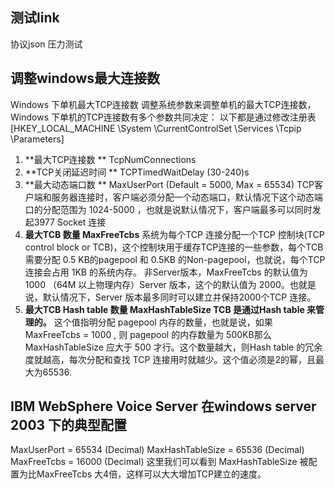 ## 测试link
协议json
压力测试

## 调整windows最大连接数
Windows 下单机最大TCP连接数
调整系统参数来调整单机的最大TCP连接数，Windows 下单机的TCP连接数有多个参数共同决定：
以下都是通过修改注册表[HKEY_LOCAL_MACHINE \System \CurrentControlSet \Services \Tcpip \Parameters]
 
1. **最大TCP连接数 **     TcpNumConnections
2. **TCP关闭延迟时间 **   TCPTimedWaitDelay    (30-240)s
3. **最大动态端口数 **  MaxUserPort  (Default = 5000, Max = 65534) 
TCP客户端和服务器连接时，客户端必须分配一个动态端口，默认情况下这个动态端口的分配范围为 1024-5000 ，也就是说默认情况下，客户端最多可以同时发起3977 Socket 连接
4. **最大TCB 数量   MaxFreeTcbs**
系统为每个TCP 连接分配一个TCP 控制块(TCP control block or TCB)，这个控制块用于缓存TCP连接的一些参数，每个TCB需要分配 0.5 KB的pagepool 和 0.5KB 的Non-pagepool，也就说，每个TCP连接会占用 1KB 的系统内存。
非Server版本，MaxFreeTcbs 的默认值为1000 （64M 以上物理内存）Server 版本，这个的默认值为 2000。也就是说，默认情况下，Server 版本最多同时可以建立并保持2000个TCP 连接。
5. **最大TCB Hash table 数量   MaxHashTableSize TCB 是通过Hash table 来管理的。**
这个值指明分配 pagepool 内存的数量，也就是说，如果MaxFreeTcbs = 1000 , 则 pagepool 的内存数量为 500KB那么 MaxHashTableSize 应大于 500 才行。这个数量越大，则Hash table 的冗余度就越高，每次分配和查找 TCP  连接用时就越少。这个值必须是2的幂，且最大为65536.
 
## IBM WebSphere Voice Server 在windows server 2003 下的典型配置
MaxUserPort = 65534 (Decimal)
MaxHashTableSize = 65536 (Decimal)
MaxFreeTcbs = 16000 (Decimal)
这里我们可以看到 MaxHashTableSize 被配置为比MaxFreeTcbs 大4倍，这样可以大大增加TCP建立的速度。 